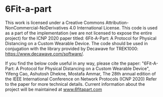 # 6Fit-a-part
This work is licensed under a Creative Commons Attribution-NonCommercial-NoDerivatives 4.0 International License.
This code is used as a part of the implementation (we are not licensed to expose the entire project) for the ICNP 2020 paper titled: 6Fit-A-Part: A Protocol for Physical Distancing on 
a Custom Wearable Device. The code should be used in conjugation with the library provided by Decawave for TREK1000:
 https://www.decawave.com/software/.

If you find the below code useful in any way, please cite the paper: 
"6Fit-A-Part: A Protocol for Physical Distancing on a Custom Wearable Device", Yifeng Cao, Ashutosh Dhekne, Mostafa Ammar,
The 28th annual edition of the IEEE International Conference on Network Protocols (ICNP 2020)
Refer to the paper for more technical details. Current information about the project will be maintained at www.6fitapart.com
